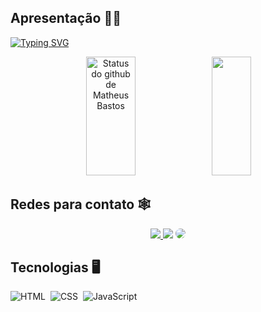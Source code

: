 ## Apresentação 👦🏽
[![Typing SVG](https://readme-typing-svg.herokuapp.com/?color=191CB4&size=42&center=true&vCenter=true&align=center&width=1500&lines=OII,+prazer!+Meu+nome+é+Matheus+Bastos;Tenho+19+anos+;Estou+aprendendo+HTML,+CSS+e+JS;Atualmente+curso+Análise+e+Desenvolvimento+de+Sistemas;Seja+bem-vindo(a)+ao+meu+perfil!+:%29)](https://git.io/typing-svg)

<div align="center" height="90%">  
  <img width="39.5%" height="190px" src="https://github-readme-stats.vercel.app/api?username=bastosmatheus&show_icons=true&count_private=true&hide_border=true&title_color=ffffff&icon_color=191CB4&text_color=ffffff&bg_color=000005" alt="Status do github de Matheus Bastos" /> 
  <img width="35.5%" height="190px" src="https://github-readme-stats.vercel.app/api/top-langs/?username=bastosmatheus&layout=compact&hide_border=true&title_color=ffffff&text_color=ff91a4&bg_color=000005" />
</div>

## Redes para contato 🕸
<div align="center"> 
<a href="https://www.instagram.com/_mthsb/" target="_blank"><img src="https://img.shields.io/badge/-Instagram-%23E4405F?style=for-the-badge&logo=instagram&logoColor=white"</a>
<a href = "mailto:matheusbastosandrade@gmail.com"> <img src="https://img.shields.io/badge/-Gmail-%23333?style=for-the-badge&logo=gmail&logoColor=white" target="_blank"></a>
<a href="https://www.linkedin.com/in/matheus-bastos-de-andrade-b380431a3/" target="_blank"><img src="https://img.shields.io/badge/-LinkedIn-%230077B5?style=for-the-badge&logo=linkedin&logoColor=white" style="border-radius: 30px" target="_blank"></a> 
 </div>

## Tecnologias 🖥
 ![HTML](https://img.shields.io/badge/-HTML-0D1117?style=for-the-badge&logo=HTML5)&nbsp;
 ![CSS](https://img.shields.io/badge/-CSS-0D1117?style=for-the-badge&logo=CSS3&logoColor=1572B6&labelColor=0D1117)&nbsp;
 ![JavaScript](https://img.shields.io/badge/-JavaScript-0D1117?style=for-the-badge&logo=javascript&labelColor=0D1117)&nbsp;
